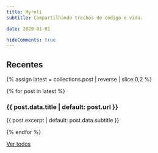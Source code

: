 ```yaml
---
title: Myreli
subtitle: Compartilhando trechos de código e vida.

date: 2020-01-01

hideComments: true
---
```


## Recentes

{% assign latest = collections.post | reverse | slice:0,2 %}

{% for post in latest %}
<a href="{{ post.url }}" style="text-decoration: none;">

<article>
<h3>{{ post.data.title | default: post.url }}</h3>
<p style="color: var(--muted-color)">{{ post.excerpt | default: post.data.subtitle }}</p>
</article>
</a>
{% endfor %}

<a style="width: 100%;" role="button" href="/posts">Ver todos</a>
